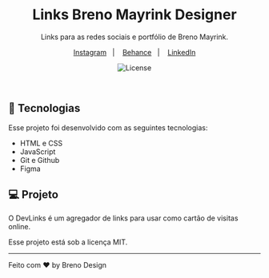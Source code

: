 <h1 align="center"> Links Breno Mayrink Designer </h1>

<p align="center">
Links para as redes sociais e portfólio de Breno Mayrink. <br/>

</p>

<p align="center">
  <a href="https://www.instagram.com/brenomdsgn/">Instagram</a>&nbsp;&nbsp;&nbsp;|&nbsp;&nbsp;&nbsp;
  <a href="https://www.behance.net/bmayrink">Behance</a>&nbsp;&nbsp;&nbsp;|&nbsp;&nbsp;&nbsp;
  <a href="https://www.linkedin.com/in/bmayrink/">LinkedIn</a>
</p>

<p align="center">
  <img alt="License" src="https://img.shields.io/static/v1?label=license&message=MIT&color=49AA26&labelColor=000000">
</p>

<br>

## 🚀 Tecnologias

Esse projeto foi desenvolvido com as seguintes tecnologias:

- HTML e CSS
- JavaScript
- Git e Github
- Figma

## 💻 Projeto

O DevLinks é um agregador de links para usar como cartão de visitas online.

Esse projeto está sob a licença MIT.

---

Feito com ♥ by Breno Design
